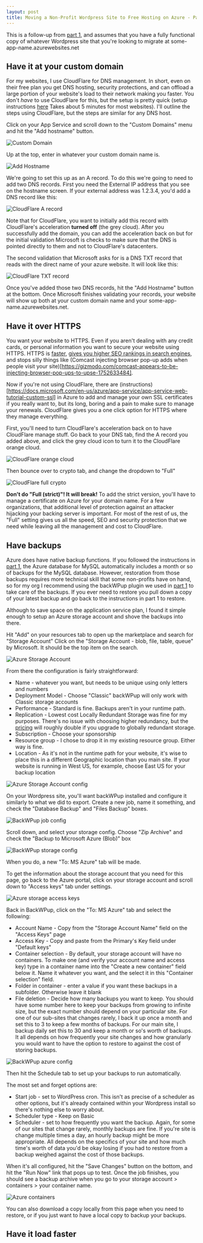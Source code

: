```yaml
---
layout: post
title: Moving a Non-Profit Wordpress Site to Free Hosting on Azure - Part 2
---
```


This is a follow-up from [part 1](/Moving-Non-Profit-Wordpress-Site-to-Azure/), and assumes that you have a fully functional copy of whatever Wordpress site that you're looking to migrate at some-app-name.azurewebsites.net

## Have it at your custom domain

For my websites, I use CloudFlare for DNS management. In short, even on their free plan you get DNS hosting, security protections, and can offload a large portion of your website's load to their network making you faster. You don't *have* to use CloudFlare for this, but the setup is pretty quick (setup instructions [here](https://support.cloudflare.com/hc/en-us/articles/201720164-Step-2-Create-a-Cloudflare-account-and-add-a-website) Takes about 5 minutes for most websites). I'll outline the steps using CloudFlare, but the steps are similar for any DNS host.

Click on your App Service and scroll down to the "Custom Domains" menu and hit the "Add hostname" button.

![Custom Domain](https://blog.benjamin-hering.com/images/azure-wordpress-part-2/azure-custom-domain.png)

Up at the top, enter in whatever your custom domain name is.

![Add Hostname](https://blog.benjamin-hering.com/images/azure-wordpress-part-2/azure-add-hostname.png)

We're going to set this up as an A record. To do this we're going to need to add two DNS records. First you need the External IP address that you see on the hostname screen. If your external address was 1.2.3.4, you'd add a DNS record like this:

![CloudFlare A record](https://blog.benjamin-hering.com/images/azure-wordpress-part-2/cloudflare-a-record.png)

Note that for CloudFlare, you want to initially add this record with CloudFlare's acceleration **turned off** (the grey cloud). After you successfully add the domain, you can add the acceleration back on but for the initial validation Microsoft is checks to make sure that the DNS is pointed directly to them and not to CloudFlare's datacenters.

The second validation that Microsoft asks for is a DNS TXT record that reads with the direct name of your azure website. It will look like this:

![CloudFlare TXT record](https://blog.benjamin-hering.com/images/azure-wordpress-part-2/cloudflare-txt-record.png)

Once you've added those two DNS records, hit the "Add Hostname" button at the bottom. Once Microsoft finishes validating your records, your website will show up both at your custom domain name and your some-app-name.azurewebsites.net.

## Have it over HTTPS

You want your website to HTTPS. Even if you aren't dealing with any credit cards, or personal information you want to secure your website using HTTPS. HTTPS is [faster](https://www.httpvshttps.com/), [gives you higher SEO rankings in search engines](https://webmasters.googleblog.com/2014/08/https-as-ranking-signal.html), and stops silly things like (Comcast injecting browser pop-up adds when people visit your site)[https://gizmodo.com/comcast-appears-to-be-injecting-browser-pop-ups-to-upse-1752633484].

Now if you're not using CloudFlare, there are (instructions)[https://docs.microsoft.com/en-us/azure/app-service/app-service-web-tutorial-custom-ssl] in Azure to add and manage your own SSL certificates if you really want to, but its long, boring and a pain to make sure to manage your renewals. CloudFlare gives you a one click option for HTTPS where they manage everything.

First, you'll need to turn CloudFlare's acceleration back on to have CloudFlare manage stuff. Go back to your DNS tab, find the A record you added above, and click the grey cloud icon to turn it to the CloudFlare orange cloud.

![CloudFlare orange cloud](https://blog.benjamin-hering.com/images/azure-wordpress-part-2/cloudflare-orange-cloud.png)

Then bounce over to crypto tab, and change the dropdown to "Full" 

![CloudFlare full crypto](https://blog.benjamin-hering.com/images/azure-wordpress-part-2/cloudflare-full-crypto.png)

**Don't do "Full (strict)"! It will break!** To add the strict version, you'll have to manage a certificate on Azure for your domain name. For a few organizations, that additional level of protection against an attacker hijacking your backing server is important. For most of the rest of us, the "Full" setting gives us all the speed, SEO and security protection that we need while leaving all the management and cost to CloudFlare.

## Have backups

Azure does have native backup functions. If you followed the instructions in [part 1](/Moving-Non-Profit-Wordpress-Site-to-Azure/), the Azure database for MySQL automatically includes a month or so of backups for the MySQL database. However, restoration from those backups requires more technical skill that some non-profits have on hand, so for my org I recommend using the backWPup plugin we used in [part 1](/Moving-Non-Profit-Wordpress-Site-to-Azure/) to take care of the backups. If you ever need to restore you pull down a copy of your latest backup and go back to the instructions in part 1 to restore.

Although to save space on the application service plan, I found it simple enough to setup an Azure storage account and shove the backups into there.

Hit "Add" on your resources tab to open up the marketplace and search for "Storage Account" Click on the "Storage Account - blob, file, table, queue" by Microsoft. It should be the top item on the search.

![Azure Storage Account](https://blog.benjamin-hering.com/images/azure-wordpress-part-2/azure-storage-account.png)

From there the configuration is fairly straightforward:

* Name - whatever you want, but needs to be unique using only letters and numbers
* Deployment Model - Choose "Classic" backWPup will only work with Classic storage accounts
* Performance - Standard is fine. Backups aren't in your runtime path.
* Replication - Lowest cost Locally Redundant Storage was fine for my purposes. There's no issue with choosing higher redundancy, but the [pricing](https://azure.microsoft.com/en-us/pricing/details/storage/blobs/) will roughly double if you upgrade to globally redundant storage.
* Subscription - Choose your sponsorship
* Resource group - I chose to drop it in my existing resource group. Either way is fine.
* Location - As it's not in the runtime path for your website, it's wise to place this in a different Geographic location than you main site. If your website is running in West US, for example, choose East US for your backup location

![Azure Storage Account config](https://blog.benjamin-hering.com/images/azure-wordpress-part-2/azure-storage-account-config.png)

On your Wordpress site, you'll want backWPup installed and configure it similarly to what we did to export. Create a new job, name it something, and check the "Database Backup" and "Files Backup" boxes.

![BackWPup job config](https://blog.benjamin-hering.com/images/azure-wordpress-part-2/backwpup-job-config.png)

Scroll down, and select your storage config. Choose "Zip Archive" and check the "Backup to Microsoft Azure (Blob)" box

![BackWPup storage config](https://blog.benjamin-hering.com/images/azure-wordpress-part-2/backwpup-storage-config.png)

When you do, a new "To: MS Azure" tab will be made.

To get the information about the storage account that you need for this page, go back to the Azure portal, click on your storage account and scroll down to "Access keys" tab under settings.

![Azure storage access keys](https://blog.benjamin-hering.com/images/azure-wordpress-part-2/azure-storage-access-keys.png)

Back in BackWPup, click on the "To: MS Azure" tab and select the following:

* Account Name - Copy from the "Storage Account Name" field on the "Access Keys" page
* Access Key - Copy and paste from the Primary's Key field under "Default keys"
* Container selection - By default, your storage account will have no containers. To make one (and verify your account name and access key) type in a container name into the "Create a new container" field below it. Name it whatever you want, and the select it in this "Container selection" field.
* Folder in container - enter a value if you want these backups in a subfolder. Otherwise leave it blank
* File deletion - Decide how many backups you want to keep. You should have some number here to keep your backups from growing to infinite size, but the exact number should depend on your particular site. For one of our sub-sites that changes rarely, I back it up once a month and set this to 3 to keep a few months of backups. For our main site, I backup daily set this to 30 and keep a month or so's worth of backups. It all depends on how frequently your site changes and how granularly you would want to have the option to restore to against the cost of storing backups.

![BackWPup azure config](https://blog.benjamin-hering.com/images/azure-wordpress-part-2/backwpup-azure-config.png)

Then hit the Schedule tab to set up your backups to run automatically.

The most set and forget options are:

* Start job - set to WordPress cron. This isn't as precise of a scheduler as other options, but it's already contained within your Wordpress install so there's nothing else to worry about.
* Scheduler type - Keep on Basic
* Scheduler - set to how frequently you want the backup. Again, for some of our sites that change rarely, monthly backups are fine. If you're site is change multiple times a day, an hourly backup might be more appropriate. All depends on the specifics of your site and how much time's worth of data you'd be okay losing if you had to restore from a backup weighed against the cost of those backups.

When it's all configured, hit the "Save Changes" button on the bottom, and hit the "Run Now" link that pops up to test. Once the job finishes, you should see a backup archive when you go to your storage account > containers > your container name.

![Azure containers](https://blog.benjamin-hering.com/images/azure-wordpress-part-2/azure-storage-files.png)

You can also download a copy locally from this page when you need to restore, or if you just want to have a local copy to backup your backups.

## Have it load faster
 


